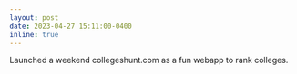 ```yaml
---
layout: post
date: 2023-04-27 15:11:00-0400
inline: true
---
```

Launched a weekend collegeshunt.com as a fun webapp to rank colleges.